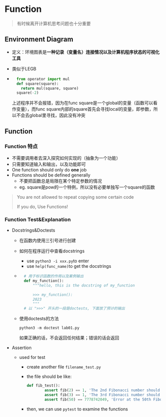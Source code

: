 # Function

> 有时候离开计算机思考问题也十分重要

## Environment Diagram

- 定义：环境图表是**一种记录（变量名）连接情况以及计算机程序状态的可视化工具**

- 类似于LEGB

- ``` python
	from operator import mul
	def square(square):
	  return mul(square, square)
	square(-2)
	```

	上述程序并不会报错，因为在func square是一个global的变量（函数可以看作变量），而func square内部的square首先会寻找local的变量，即参数，所以不会去global里寻找，因此没有冲突

## Function

### Function 特点

- 不需要调用者去深入探究如何实现的（抽象为一个功能）
- 只需要知道输入和输出，以及功能即可
- One function should only do **one** job
- Functions should be defined generally
	- 不要把函数总是局限在某个特定参数的情况
	- eg. square是pow的一个特例，所以没有必要单独写一个square的函数

> You are not allowed to repeat copying some certain code
>
> If you do, Use Functions!

### Function Test&Explanation

- Docstrings&Doctests

	- 在函数内使用三引号进行创建

	- 如何在程序运行中查看docstrings

		- use `python3 -i xxx.py`to enter
		- use `help(func_name)`to get the docstrings

	- ```python
		# 用于标识函数的作用以及案例输出
		def my_function():
			"""hello, this is the docstring of my_function 
		
			>>> my_function():
			2023
			"""
		# 以 ">>>" 开头的一段是doctests, 下面放了预计的输出
		```

	- 使用doctests的方法

		`python3 -m doctest lab01.py`

		如果正确的话，不会返回任何结果；错误的话会返回

- Assertion

	- used for test

		- create another file `filename_test.py`

		- the file should be like:

			```python
			def fib_test():
			        assert fib(2) == 1, 'The 2nd Fibonacci number should be 1'
			        assert fib(3) == 1, 'The 3rd Fibonacci number should be 1'
			        assert fib(50) == 7778742049, 'Error at the 50th Fibonacci number'
			```

		- then, we can use `pytest` to examine the functions